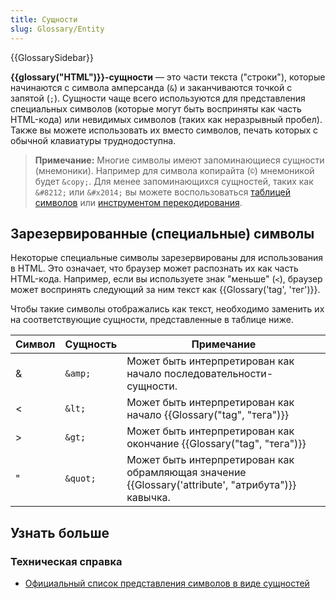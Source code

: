 ```yaml
---
title: Сущности
slug: Glossary/Entity
---
```


{{GlossarySidebar}}

**{{glossary("HTML")}}-сущности** — это части текста ("строки"), которые начинаются с символа амперсанда (`&`) и заканчиваются точкой с запятой (`;`). Сущности чаще всего используются для представления специальных символов (которые могут быть восприняты как часть HTML-кода) или невидимых символов (таких как неразрывный пробел). Также вы можете использовать их вместо символов, печать которых с обычной клавиатуры труднодоступна.

> **Примечание:** Многие символы имеют запоминающиеся сущности (мнемоники). Например для символа копирайта (`©`) мнемоникой будет `&copy;`. Для менее запоминающихся сущностей, таких как `&#8212;` или `&#x2014;` вы можете воспользоваться [таблицей символов](https://dev.w3.org/html5/html-author/charref) или [инструментом перекодирования](https://mothereff.in/html-entities).

## Зарезервированные (специальные) символы

Некоторые специальные символы зарезервированы для использования в HTML. Это означает, что браузер может распознать их как часть HTML-кода. Например, если вы используете знак "меньше" (`<`), браузер может воспринять следующий за ним текст как {{Glossary('tag', 'тег')}}.

Чтобы такие символы отображались как текст, необходимо заменить их на соответствующие сущности, представленные в таблице ниже.

| Символ | Сущность | Примечание                                                                                         |
| ------ | -------- | -------------------------------------------------------------------------------------------------- |
| &      | `&amp;`  | Может быть интерпретирован как начало последовательности-сущности.                                 |
| <      | `&lt;`   | Может быть интерпретирован как начало {{Glossary("tag", "тега")}}                                  |
| >      | `&gt;`   | Может быть интерпретирован как окончание {{Glossary("tag", "тега")}}                               |
| "      | `&quot;` | Может быть интерпретирован как обрамляющая значение {{Glossary('attribute', "атрибута")}} кавычка. |

## Узнать больше

### Техническая справка

- [Официальный список представления символов в виде сущностей](https://dev.w3.org/html5/html-author/charref)
